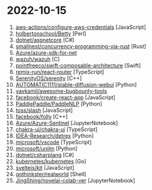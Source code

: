 # 2022-10-15

1. [aws-actions/configure-aws-credentials](https://github.com/aws-actions/configure-aws-credentials "Configure AWS credential environment variables for use in other GitHub Actions.") [JavaScript]
2. [holbertonschool/Betty](https://github.com/holbertonschool/Betty "Holberton-style C code checker written in Perl") [Perl]
3. [dotnet/aspnetcore](https://github.com/dotnet/aspnetcore "ASP.NET Core is a cross-platform .NET framework for building modern cloud-based web applications on Windows, Mac, or Linux.") [C#]
4. [smallnest/concurrency-programming-via-rust](https://github.com/smallnest/concurrency-programming-via-rust "") [Rust]
5. [Azure/azure-sdk-for-net](https://github.com/Azure/azure-sdk-for-net "This repository is for active development of the Azure SDK for .NET. For consumers of the SDK we recommend visiting our public developer docs at https://docs.microsoft.com/dotnet/azure/ or our versioned developer docs at https://azure.github.io/azure-sdk-for-net.") 
6. [wazuh/wazuh](https://github.com/wazuh/wazuh "Wazuh - The Open Source Security Platform") [C]
7. [pointfreeco/swift-composable-architecture](https://github.com/pointfreeco/swift-composable-architecture "A library for building applications in a consistent and understandable way, with composition, testing, and ergonomics in mind.") [Swift]
8. [remix-run/react-router](https://github.com/remix-run/react-router "Declarative routing for React") [TypeScript]
9. [SerenityOS/serenity](https://github.com/SerenityOS/serenity "The Serenity Operating System 🐞") [C++]
10. [AUTOMATIC1111/stable-diffusion-webui](https://github.com/AUTOMATIC1111/stable-diffusion-webui "Stable Diffusion web UI") [Python]
11. [vavkamil/awesome-bugbounty-tools](https://github.com/vavkamil/awesome-bugbounty-tools "A curated list of various bug bounty tools") 
12. [facebook/create-react-app](https://github.com/facebook/create-react-app "Set up a modern web app by running one command.") [JavaScript]
13. [PaddlePaddle/PaddleNLP](https://github.com/PaddlePaddle/PaddleNLP "Easy-to-use and powerful NLP library with Awesome model zoo, supporting wide-range of NLP tasks from research to industrial applications, including Neural Search, Question Answering, Information Extraction and Sentiment Analysis end-to-end system.") [Python]
14. [toss/slash](https://github.com/toss/slash "A collection of TypeScript/JavaScript packages to build high-quality web services.") [JavaScript]
15. [facebook/folly](https://github.com/facebook/folly "An open-source C++ library developed and used at Facebook.") [C++]
16. [Azure/Azure-Sentinel](https://github.com/Azure/Azure-Sentinel "Cloud-native SIEM for intelligent security analytics for your entire enterprise.") [JupyterNotebook]
17. [chakra-ui/chakra-ui](https://github.com/chakra-ui/chakra-ui "⚡️ Simple, Modular & Accessible UI Components for your React Applications") [TypeScript]
18. [IDEA-Research/detrex](https://github.com/IDEA-Research/detrex "IDEA Open Source Toolbox for Transformer Based Object Detection Algorithms") [Python]
19. [microsoft/vscode](https://github.com/microsoft/vscode "Visual Studio Code") [TypeScript]
20. [microsoft/unilm](https://github.com/microsoft/unilm "Large-scale Self-supervised Pre-training Across Tasks, Languages, and Modalities") [Python]
21. [dotnet/csharplang](https://github.com/dotnet/csharplang "The official repo for the design of the C# programming language") [C#]
22. [kubernetes/kubernetes](https://github.com/kubernetes/kubernetes "Production-Grade Container Scheduling and Management") [Go]
23. [sveltejs/kit](https://github.com/sveltejs/kit "The fastest way to build Svelte apps") [JavaScript]
24. [gothinkster/realworld](https://github.com/gothinkster/realworld "The mother of all demo apps — Exemplary fullstack Medium.com clone powered by React, Angular, Node, Django, and many more 🏅") [Shell]
25. [JingShing/novelai-colab-ver](https://github.com/JingShing/novelai-colab-ver "You can use this version to experience how novelai works without a good gpu.") [JupyterNotebook]
